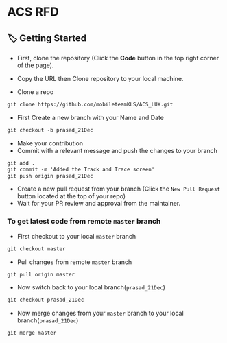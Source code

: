 # ACS RFD

## :label: Getting Started

* First, clone the repository (Click the <b><b>Code</b></b> button in the top right corner of the page).
* Copy the URL then Clone repository to your local machine.

* Clone a repo

```markdown
git clone https://github.com/mobileteamKLS/ACS_LUX.git 
```

* First Create a new branch with your Name and Date

```markdown
git checkout -b prasad_21Dec
```

* Make your contribution
* Commit with a relevant message and push the changes to your branch

```markdown
git add .
git commit -m 'Added the Track and Trace screen'
git push origin prasad_21Dec
```

* Create a new pull request from your branch (Click the `New Pull Request` button located at the top of your repo)
* Wait for your PR review and approval from the maintainer.
  
### To get latest code from remote `master` branch
* First checkout to your local `master` branch  

```markdown
git checkout master
```
* Pull changes from remote `master` branch  

```markdown
git pull origin master
```
* Now switch back to your local branch(`prasad_21Dec`)  

```markdown
git checkout prasad_21Dec
```
* Now merge changes from your `master` branch to your local branch(`prasad_21Dec`)  

```markdown
git merge master
```
